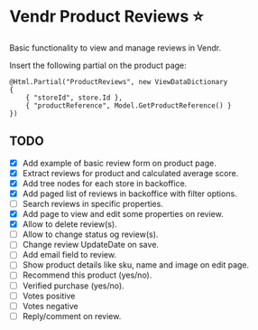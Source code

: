 # Vendr Product Reviews :star:

Basic functionality to view and manage reviews in Vendr.

Insert the following partial on the product page:

```
@Html.Partial("ProductReviews", new ViewDataDictionary
{
    { "storeId", store.Id },
    { "productReference", Model.GetProductReference() }
})
```

## TODO

- [x] Add example of basic review form on product page.
- [x] Extract reviews for product and calculated average score.
- [x] Add tree nodes for each store in backoffice.
- [x] Add paged list of reviews in backoffice with filter options.
- [ ] Search reviews in specific properties.
- [x] Add page to view and edit some properties on review.
- [x] Allow to delete review(s).
- [ ] Allow to change status og review(s).
- [ ] Change review UpdateDate on save.
- [ ] Add email field to review.
- [ ] Show product details like sku, name and image on edit page.
- [ ] Recommend this product (yes/no).
- [ ] Verified purchase (yes/no).
- [ ] Votes positive
- [ ] Votes negative
- [ ] Reply/comment on review.
